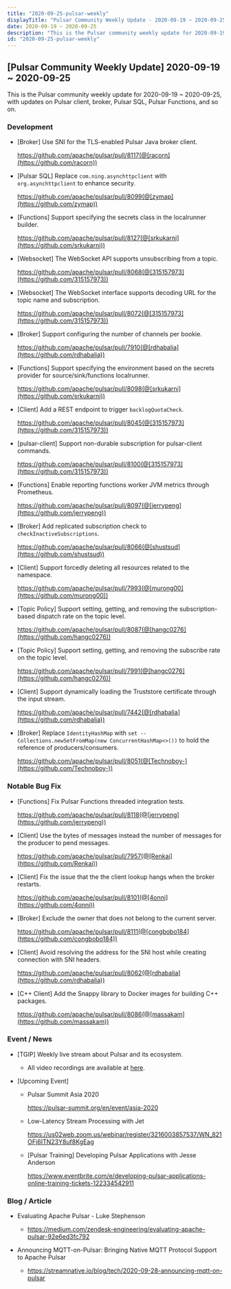 ```yaml
---
title: "2020-09-25-pulsar-weekly"
displayTitle: "Pulsar Community Weekly Update - 2020-09-19 ~ 2020-09-25"
date: 2020-09-19 ~ 2020-09-25
description: "This is the Pulsar community weekly update for 2020-09-19 ~ 2020-09-25, with updates on Pulsar client, broker, Pulsar SQL, Pulsar Functions, and so on."
id: "2020-09-25-pulsar-weekly"
---
```


## [Pulsar Community Weekly Update] 2020-09-19 ~ 2020-09-25

This is the Pulsar community weekly update for 2020-09-19 ~ 2020-09-25, with updates on Pulsar client, broker, Pulsar SQL, Pulsar Functions, and so on.

### Development

- [Broker] Use SNI for the TLS-enabled Pulsar Java broker client.

    https://github.com/apache/pulsar/pull/8117(@[racorn](https://github.com/racorn))

- [Pulsar SQL] Replace `com.ning.asynchttpclient` with `org.asynchttpclient` to enhance security.

    https://github.com/apache/pulsar/pull/8099(@[zymap](https://github.com/zymap))

- [Functions] Support specifying the secrets class in the localrunner builder.

    https://github.com/apache/pulsar/pull/8127(@[srkukarni](https://github.com/srkukarni))

- [Websocket] The WebSocket API supports unsubscribing from a topic.

    https://github.com/apache/pulsar/pull/8068(@[315157973](https://github.com/315157973))

- [Websocket] The WebSocket interface supports decoding URL for the topic name and subscription.

    https://github.com/apache/pulsar/pull/8072(@[315157973](https://github.com/315157973))

- [Broker] Support configuring the number of channels per bookie.

    https://github.com/apache/pulsar/pull/7910(@[rdhabalia](https://github.com/rdhabalia))

- [Functions] Support specifying the environment based on the secrets provider for source/sink/functions localrunner.

    https://github.com/apache/pulsar/pull/8098(@[srkukarni](https://github.com/srkukarni))

- [Client] Add a REST endpoint to trigger `backlogQuotaCheck`.

    https://github.com/apache/pulsar/pull/8045(@[315157973](https://github.com/315157973))

- [pulsar-client] Support non-durable subscription for pulsar-client commands.

    https://github.com/apache/pulsar/pull/8100(@[315157973](https://github.com/315157973))

- [Functions] Enable reporting functions worker JVM metrics through Prometheus.

    https://github.com/apache/pulsar/pull/8097(@[jerrypeng](https://github.com/jerrypeng))

- [Broker] Add replicated subscription check to `checkInactiveSubscriptions`.

    https://github.com/apache/pulsar/pull/8066(@[shustsud](https://github.com/shustsud))

- [Client] Support forcedly deleting all resources related to the namespace.

    https://github.com/apache/pulsar/pull/7993(@[murong00](https://github.com/murong00))

- [Topic Policy] Support setting, getting, and removing the subscription-based dispatch rate on the topic level.

    https://github.com/apache/pulsar/pull/8087(@[hangc0276](https://github.com/hangc0276))

- [Topic Policy] Support setting, getting, and removing the subscribe rate on the topic level.

    https://github.com/apache/pulsar/pull/7991(@[hangc0276](https://github.com/hangc0276))

- [Client] Support dynamically loading the Truststore certificate through the input stream.
	
    https://github.com/apache/pulsar/pull/7442(@[rdhabalia](https://github.com/rdhabalia))

- [Broker] Replace `IdentityHashMap` with `set -- Collections.newSetFromMap(new ConcurrentHashMap<>())` to hold the reference of producers/consumers.

    https://github.com/apache/pulsar/pull/8051(@[Technoboy-](https://github.com/Technoboy-))

### Notable Bug Fix

- [Functions] Fix Pulsar Functions threaded integration tests.

   https://github.com/apache/pulsar/pull/8118(@[jerrypeng](https://github.com/jerrypeng))

- [Client] Use the bytes of messages instead the number of messages for the producer to pend messages.

    https://github.com/apache/pulsar/pull/7957(@[Renkai](https://github.com/Renkai))

- [Client] Fix the issue that the the client lookup hangs when the broker restarts.

    https://github.com/apache/pulsar/pull/8101(@[4onni](https://github.com/4onni))

- [Broker] Exclude the owner that does not belong to the current server.

    https://github.com/apache/pulsar/pull/8111(@[congbobo184](https://github.com/congbobo184))

- [Client] Avoid resolving the address for the SNI host while creating connection with SNI headers.

    https://github.com/apache/pulsar/pull/8062(@[rdhabalia](https://github.com/rdhabalia))

- [C++ Client] Add the Snappy library to Docker images for building C++ packages.

    https://github.com/apache/pulsar/pull/8086(@[massakam](https://github.com/massakam))

### Event / News

- [TGIP] Weekly live stream about Pulsar and its ecosystem.

  - All video recordings are available at [here](https://streamnative.io/resource#tgip).

- [Upcoming Event]

  -  Pulsar Summit Asia 2020

     https://pulsar-summit.org/en/event/asia-2020

  - Low-Latency Stream Processing with Jet

    https://us02web.zoom.us/webinar/register/3216003857537/WN_821OFj6ITN23Y8uf8KgEag
    
  - [Pulsar Training] Developing Pulsar Applications with Jesse Anderson

    https://www.eventbrite.com/e/developing-pulsar-applications-online-training-tickets-122334542911

### Blog / Article

- Evaluating Apache Pulsar - Luke Stephenson

  - https://medium.com/zendesk-engineering/evaluating-apache-pulsar-92e6ed3fc792

- Announcing MQTT-on-Pulsar: Bringing Native MQTT Protocol Support to Apache Pulsar

  - https://streamnative.io/blog/tech/2020-09-28-announcing-mqtt-on-pulsar